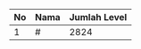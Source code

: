 | No | Nama            | Jumlah Level |
|----|-----------------|--------------|
| 1  | #    |    2824        |
